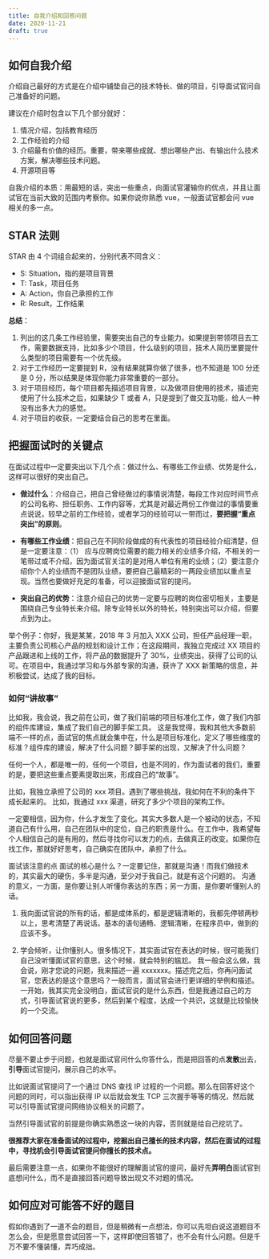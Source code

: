 ```yaml
---
title: 自我介绍和回答问题
date: 2020-11-21
draft: true
---
```


## 如何自我介绍

介绍自己最好的方式是在介绍中铺垫自己的技术特长、做的项目，引导面试官问自己准备好的问题。

建议在介绍时包含以下几个部分就好：

1. 情况介绍，包括教育经历
2. 工作经验的介绍
3. 介绍最有价值的经历。重要，带来哪些成就、想出哪些产出、有输出什么技术方案，解决哪些技术问题。
4. 开源项目等

自我介绍的本质：用最短的话，突出一些重点，向面试官灌输你的优点，并且让面试官在当前大致的范围内考察你。如果你说你熟悉 vue，一般面试官都会问 vue 相关的多一点。

## STAR 法则

STAR 由 4 个词组合起来的，分别代表不同含义：

- S: Situation，指的是项目背景
- T: Task，项目任务
- A: Action，你自己承担的工作
- R: Result，工作结果

**总结**：

1. 列出的这几条工作经验里，需要突出自己的专业能力。如果提到带领项目去工作，需要数据支持，比如多少个项目，什么级别的项目，技术人简历里要提什么类型的项目需要有一个优先级。
2. 对于工作经历一定要提到 R，没有结果就算你做了很多，也不知道是 100 分还是 0 分，所以结果是体现你能力非常重要的一部分。
3. 对于项目经历，每个项目都先描述项目背景，以及做项目使用的技术，描述完使用了什么技术之后，如果缺少 T 或者 A，只是提到了做交互功能，给人一种没有出多大力的感觉。
4. 对于项目的收获，一定要结合自己的思考在里面。

## 把握面试时的关键点

在面试过程中一定要突出以下几个点：做过什么、有哪些工作业绩、优势是什么，这样可以很好的突出自己。

- **做过什么**：介绍自己，把自己曾经做过的事情说清楚，每段工作对应时间节点的公司名称、担任职务、工作内容等，尤其是对最近两份工作做过的事情要重点说说，较早之前的工作经验，或者学习的经验可以一带而过，**要把握“重点突出”的原则**。

- **有哪些工作业绩**：把自己在不同阶段做成的有代表性的项目经验介绍清楚，但是一定要注意：（1） 应与应聘岗位需要的能力相关的业绩多介绍，不相关的一笔带过或不介绍，因为面试官关注的是对用人单位有用的业绩；（2）要注意介绍你个人的业绩而不是团队业绩，要把自己最精彩的一两段业绩加以重点呈现。当然也要做好充足的准备，可以迎接面试官的提问。

- **突出自己的优势**：注意介绍自己的优势一定要与应聘的岗位密切相关，主要是围绕自己专业特长来介绍。除专业特长以外的特长，特别突出可以介绍，但要点到为止。

举个例子：你好，我是某某，2018 年 3 月加入 XXX 公司，担任产品经理一职，主要负责公司核心产品的规划和设计工作；在这段期间，我独立完成过 XX 项目的产品跟进和上线的工作，将产品的数据提升了 30%，业绩突出，获得了公司的认可。在项目中，我通过学习和与外部专家的沟通，获许了 XXX 新策略的信息，并积极尝试，达成了我的目标。

### 如何“讲故事”

比如我，我会说，我之前在公司，做了我们前端的项目标准化工作，做了我们内部的组件库建设，集成了我们自己的脚手架工具。
这是我觉得，我和其他大多数前端不一样的点，面试官的焦点就会集中在，什么是项目标准化，定义了哪些维度的标准？组件库的建设，解决了什么问题？脚手架的出现，又解决了什么问题？

任何一个人，都是唯一的，任何一个项目，也是不同的，作为面试者的我们，重要的是，要把这些重点要素提取出来，形成自己的“故事”。

比如，我独立承担了公司的 xxx 项目。遇到了哪些挑战，我如何在不利的条件下成长起来的。
比如，我通过 xxx 渠道，研究了多少个项目的架构工作。

一定要相信，因为你，什么才发生了变化。其实大多数人是一个被动的状态，不知道自己有什么用，自己在团队中的定位，自己的职责是什么。在工作中，我希望每个人相信自己的是有用的，然后寻找你可以发力的点，去做真正的改变。如果你在找工作，那就好好思考，自己确实在团队中，承担了什么。

面试该注意的点
面试的核心是什么？一定要记住，那就是沟通！而我们做技术的，其实最大的硬伤，多半是沟通，至少对于我自己，就是有这个问题的。
沟通的意义，一方面，是你要让别人听懂你表达的东西；另一方面，是你要听懂别人的话。

1. 我向面试官说的所有的话，都是成体系的，都是逻辑清晰的，我都先停顿两秒以上，思考清楚了再说话。基本的语句通畅、逻辑清晰，在程序员中，做到的应该不多。

2. 学会倾听，让你懂别人。很多情况下，其实面试官在表达的时候，很可能我们自己没听懂面试官的意思，这个时候，就会特别的尴尬。
   我一般会这么做，我会说，刚才您说的问题，我来描述一遍 xxxxxxx。描述完之后，你再问面试官，您表达的是这个意思吗？一般而言，面试官会进行更详细的举例和描述。一开始，我其实完全没明白，面试官说的是什么东西，但是我通过自己的方式，引导面试官说的更多，然后到某个程度，达成一个共识，这就是比较愉快的一个交流。

## 如何回答问题

尽量不要止步于问题，也就是面试官问什么你答什么，而是把回答的点**发散**出去，**引导**面试官提问，展示自己的水平。

比如说面试官提问了一个通过 DNS 查找 IP 过程的一个问题。那么在回答好这个问题的同时，可以指出获得 IP 以后就会发生 TCP 三次握手等等的情况，然后就可以引导面试官提问网络协议相关的问题了。

当然引导面试官的前提是你确实熟悉这一块的内容，否则就是给自己挖坑了。

**很推荐大家在准备面试的过程中，挖掘出自己擅长的技术内容，然后在面试的过程中，寻找机会引导面试官提问你擅长的技术点。**

最后需要注意一点，如果你不能很好的理解面试官的提问，最好先**弄明白**面试官到底想问什么，而不是直接回答问题导致出现文不对题的情况。

## 如何应对可能答不好的题目

假如你遇到了一道不会的题目，但是稍微有一点想法，你可以先坦白说这道题目不怎么会，但是愿意尝试回答一下，这样即使回答错了，也不会有什么问题。但是千万不要不懂装懂，弄巧成拙。
